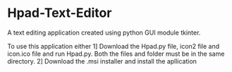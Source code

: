 # Hpad-Text-Editor
A text editing application created using python GUI module tkinter.

To use this application either
1] Download the Hpad.py file, icon2 file and icon.ico file and run Hpad.py. Both the files and folder must be in the same directory.
2] Download the .msi installer and install the apllication
